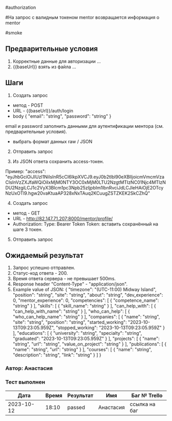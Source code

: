 #authorization

#На запрос с валидным токеном mentor возвращается информация о mentor

#smoke

## Предварительные условия
1. Корректные данные для авторизации ...
2. {{baseUrl}} взять из файла ...

## Шаги
1. Создать запрос
- метод - POST
- URL - {{baseUrl}}/auth/login
- body 
{
  "email": "string",
  "password": "string"
}

email и password заполнить данными для аутентификации ментора (см. предварительные условия).
- выбрать формат данных raw / JSON

2. Отправить запрос

3. Из JSON ответа сохранить access-токен.

Пример:
"access": "eyJhbGciOiJIUzI1NiIsInR5cCI6IkpXVCJ9.eyJ0b2tlbl90eXBlIjoicmVmcmVzaCIsInVzZXJfaWQiOiIxMjM0NTY3OC0xMjM0LTU2NzgtMTIzNC01Njc4MTIzNDU2NzgiLCJ1c2VyX3Blcm1pc3Npb25zIjpbIm1lbnRvciJdLCJleHAiOjE2OTcyNzUxOTl9.hgw20vaKtuaAP328xNxTAuq2KCuugZSTZKEK2SkCZhQ"

4. Создать запрос
- метод - GET
- URL - http://82.147.71.207:8000/mentor/profile/
- Authorization:
Type: Bearer Token
Token: вставить сохранённый на шаге 3 токен.

5. Отправить запрос

## Ожидаемый результат
1) Запрос успешно отправлен.
2) Статус-код ответа - 200.
3) Время ответа сервера - не превышает 500ms.
4) Response header "Content-Type" - "application/json".
5) Example value of JSON:
{
  "timezone": "(UTC-11:00) Midway Island",
  "position": "string",
  "site": "string",
  "about": "string",
  "dev_experience": 0,
  "mentor_experience": 0,
  "competencies": [
    {
      "competence_name": "string"
    }
  ],
  "skills": [
    {
      "skill_name": "string"
    }
  ],
  "can_help_with": [
    {
      "can_help_with_name": "string"
    }
  ],
  "who_can_help": [
    {
      "who_can_help_name": "string"
    }
  ],
  "companies": [
    {
      "name": "string",
      "site": "string",
      "position": "string",
      "started_working": "2023-10-13T09:23:05.959Z",
      "stopped_working": "2023-10-13T09:23:05.959Z"
    }
  ],
  "educations": [
    {
      "university": "string",
      "specialty": "string",
      "graduated": "2023-10-13T09:23:05.959Z"
    }
  ],
  "projects": [
    {
      "name": "string",
      "url": "string",
      "value_on_project": "string"
    }
  ],
  "publications": [
    {
      "name": "string",
      "url": "string"
    }
  ],
  "courses": [
    {
      "name": "string",
      "description": "string",
      "link": "string"
    }
  ]
}

### Автор: Анастасия

### Тест выполнен
|     Дата    | Время | Результат   |   Имя  | Баг № Trello|
|     ---     |  ---  |    ---      |   ---  |      ---    |
|  2023-10-12 | 18:10 |passed| Анастасия    |ссылка на баг|